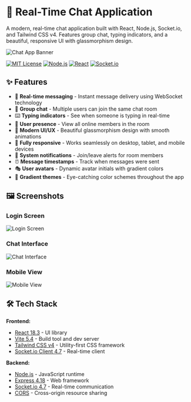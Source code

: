 # 💬 Real-Time Chat Application

A modern, real-time chat application built with React, Node.js, Socket.io, and Tailwind CSS v4. Features group chat, typing indicators, and a beautiful, responsive UI with glassmorphism design.

![Chat App Banner](https://via.placeholder.com/1200x400/667eea/ffffff?text=Real-Time+Chat+App)

[![MIT License](https://img.shields.io/badge/License-MIT-green.svg)](https://choosealicense.com/licenses/mit/)
[![Node.js](https://img.shields.io/badge/Node.js-18.x-green.svg)](https://nodejs.org/)
[![React](https://img.shields.io/badge/React-18.3-blue.svg)](https://reactjs.org/)
[![Socket.io](https://img.shields.io/badge/Socket.io-4.7-purple.svg)](https://socket.io/)

## ✨ Features

- 🚀 **Real-time messaging** - Instant message delivery using WebSocket technology
- 👥 **Group chat** - Multiple users can join the same chat room
- ⌨️ **Typing indicators** - See when someone is typing in real-time
- 👤 **User presence** - View all online members in the room
- 🎨 **Modern UI/UX** - Beautiful glassmorphism design with smooth animations
- 📱 **Fully responsive** - Works seamlessly on desktop, tablet, and mobile devices
- 🔔 **System notifications** - Join/leave alerts for room members
- ⏰ **Message timestamps** - Track when messages were sent
- 🎭 **User avatars** - Dynamic avatar initials with gradient colors
- 🌈 **Gradient themes** - Eye-catching color schemes throughout the app

## 🖼️ Screenshots

### Login Screen
![Login Screen](https://via.placeholder.com/800x500/667eea/ffffff?text=Login+Screen)

### Chat Interface
![Chat Interface](https://via.placeholder.com/800x500/667eea/ffffff?text=Chat+Interface)

### Mobile View
![Mobile View](https://via.placeholder.com/400x800/667eea/ffffff?text=Mobile+View)

## 🛠️ Tech Stack

**Frontend:**
- [React 18.3](https://reactjs.org/) - UI library
- [Vite 5.4](https://vitejs.dev/) - Build tool and dev server
- [Tailwind CSS v4](https://tailwindcss.com/) - Utility-first CSS framework
- [Socket.io Client 4.7](https://socket.io/) - Real-time client

**Backend:**
- [Node.js](https://nodejs.org/) - JavaScript runtime
- [Express 4.18](https://expressjs.com/) - Web framework
- [Socket.io 4.7](https://socket.io/) - Real-time communication
- [CORS](https://www.npmjs.com/package/cors) - Cross-origin resource sharing
